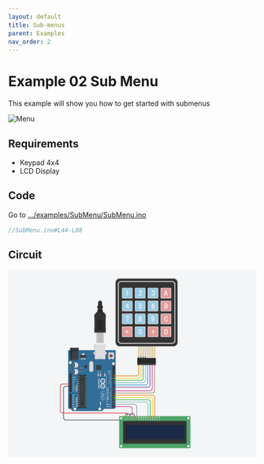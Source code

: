 ```yaml
---
layout: default
title: Sub-menus
parent: Examples
nav_order: 2
---
```


# Example 02 Sub Menu

This example will show you how to get started with submenus

![Menu](https://i.imgur.com/8jALlOH.gif)

## Requirements

- Keypad 4x4
- LCD Display

## Code

Go to [.../examples/SubMenu/SubMenu.ino](https://github.com/forntoh/LcdMenu/tree/master/examples/SubMenu/SubMenu.ino)

```cpp
//SubMenu.ino#L44-L88
```

## Circuit

![Circuit](/assets/img/circuit.png)
